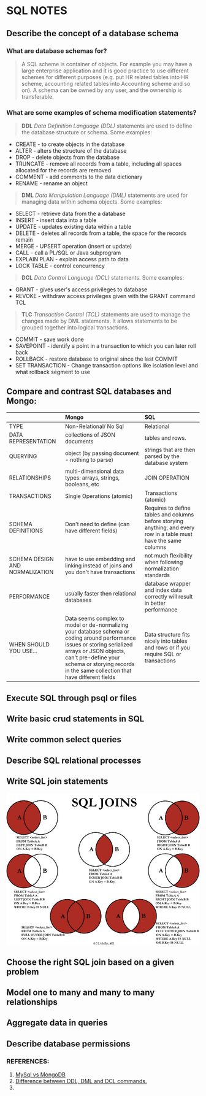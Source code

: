 # SQL NOTES

## Describe the concept of a database schema
  ### **What are database schemas for?**
  >A SQL scheme is container of objects. For example you may have a large enterprise application and it is good practice to use different schemes for different purposes (e.g. put HR related tables into HR scheme, accounting related tables into Accounting scheme and so on). A schema can be owned by any user, and the ownership is transferable.

  ### **What are some examples of schema modification statements?**

>**DDL** *Data Definition Language (DDL)* statements are used to define the database structure or schema. Some examples:

  - CREATE - to create objects in the database
  - ALTER - alters the structure of the database
  - DROP - delete objects from the database
  - TRUNCATE - remove all records from a table, including all spaces allocated for the records are removed
  - COMMENT - add comments to the data dictionary
  - RENAME - rename an object

>**DML** *Data Manipulation Language (DML)* statements are used for managing data within schema objects. Some examples:

  - SELECT - retrieve data from the a database
  - INSERT - insert data into a table
  - UPDATE - updates existing data within a table
  - DELETE - deletes all records from a table, the space for the records remain
  - MERGE - UPSERT operation (insert or update)
  - CALL - call a PL/SQL or Java subprogram
  - EXPLAIN PLAN - explain access path to data
  - LOCK TABLE - control concurrency

>**DCL** *Data Control Language (DCL)* statements. Some examples:

  - GRANT - gives user's access privileges to database
  - REVOKE - withdraw access privileges given with the GRANT command
TCL

>**TLC** *Transaction Control (TCL)* statements are used to manage the changes made by DML statements. It allows statements to be grouped together into logical transactions.

  - COMMIT - save work done
  - SAVEPOINT - identify a point in a transaction to which you can later roll back
  - ROLLBACK - restore database to original since the last COMMIT
  - SET TRANSACTION - Change transaction options like isolation level and what rollback segment to use

## **Compare and contrast SQL databases and Mongo:**

|                      | Mongo                      | SQL                         |
| :------------------- |:-------------------------- | :-------------------------- |
| TYPE                 | Non-Relational/ No Sql     | Relational                  |
| DATA REPRESENTATION  | collections of JSON documents | tables and rows.         |
| QUERYING             |  object (by passing document - nothing to parse)| strings that are then parsed by the database system |
| RELATIONSHIPS        | multi-dimensional data types: arrays, strings, booleans, etc | JOIN OPERATION |
| TRANSACTIONS         | Single Operations (atomic) | Transactions (atomic)       |
| SCHEMA DEFINITIONS   | Don't need to define (can have different fields) | Requires to define tables and columns before storying anything, and every row in a table must have the same columns |
| SCHEMA DESIGN AND NORMALIZATION | have to use embedding and linking instead of joins and you don't have transactions | not much flexibility when following normalization standards |
| PERFORMANCE          | usually faster then relational databases | database wrapper and index data correctly will result in better performance |
| WHEN SHOULD YOU USE... | Data seems complex to model or de-normalizing your database schema or coding around performance issues or storing serialized arrays or JSON objects, can't pre-define your schema or storying records in the same collection that have different fields | Data structure fits nicely into tables and rows or if you require SQL or transactions |

## Execute SQL through psql or files



## Write basic crud statements in SQL



## Write common select queries



## Describe SQL relational processes



## Write SQL join statements
![](/images/sqljoin.png)


## Choose the right SQL join based on a given problem



## Model one to many and many to many relationships



## Aggregate data in queries



## Describe database permissions




### REFERENCES:
1. [MySql vs MongoDB](http://www.neonrain.com/blog/mysql-vs-mongodb-relational-and-non-relational-databases)
1.  [Difference between DDL, DML and DCL commands.](http://www.ittutorials.in/source/sql/sql-ddl-dml-dcl-commands.aspx)
1. 
